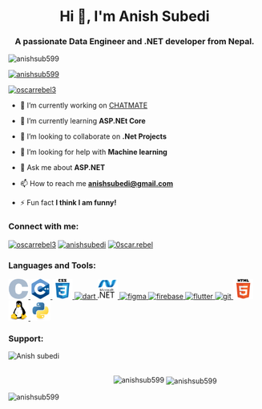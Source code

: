 <h1 align="center">Hi 👋, I'm Anish Subedi</h1>
<h3 align="center">A passionate Data Engineer and .NET developer from Nepal.</h3>

<p align="left"> <img src="https://komarev.com/ghpvc/?username=anishsub599&label=Profile%20views&color=0e75b6&style=flat" alt="anishsub599" /> </p>

<p align="left"> <a href="https://github.com/ryo-ma/github-profile-trophy"><img src="https://github-profile-trophy.vercel.app/?username=anishsub599" alt="anishsub599" /></a> </p>

<p align="left"> <a href="https://twitter.com/oscarrebel3" target="blank"><img src="https://img.shields.io/twitter/follow/oscarrebel3?logo=twitter&style=for-the-badge" alt="oscarrebel3" /></a> </p>

- 🔭 I’m currently working on [CHATMATE](https://github.com/Anishsub599/Chatmate)

- 🌱 I’m currently learning **ASP.NEt Core**

- 👯 I’m looking to collaborate on **.Net Projects**

- 🤝 I’m looking for help with **Machine learning**

- 💬 Ask me about **ASP.NET**

- 📫 How to reach me **anishsubedi@gmail.com**

- ⚡ Fun fact **I think I am funny!**

<h3 align="left">Connect with me:</h3>
<p align="left">
<a href="https://twitter.com/oscarrebel3" target="blank"><img align="center" src="https://raw.githubusercontent.com/rahuldkjain/github-profile-readme-generator/master/src/images/icons/Social/twitter.svg" alt="oscarrebel3" height="30" width="40" /></a>
<a href="https://fb.com/anishsubedi" target="blank"><img align="center" src="https://raw.githubusercontent.com/rahuldkjain/github-profile-readme-generator/master/src/images/icons/Social/facebook.svg" alt="anishsubedi" height="30" width="40" /></a>
<a href="https://instagram.com/0scar.rebel" target="blank"><img align="center" src="https://raw.githubusercontent.com/rahuldkjain/github-profile-readme-generator/master/src/images/icons/Social/instagram.svg" alt="0scar.rebel" height="30" width="40" /></a>
</p>

<h3 align="left">Languages and Tools:</h3>
<p align="left"> <a href="https://www.cprogramming.com/" target="_blank" rel="noreferrer"> <img src="https://raw.githubusercontent.com/devicons/devicon/master/icons/c/c-original.svg" alt="c" width="40" height="40"/> </a> <a href="https://www.w3schools.com/cpp/" target="_blank" rel="noreferrer"> <img src="https://raw.githubusercontent.com/devicons/devicon/master/icons/cplusplus/cplusplus-original.svg" alt="cplusplus" width="40" height="40"/> </a> <a href="https://www.w3schools.com/css/" target="_blank" rel="noreferrer"> <img src="https://raw.githubusercontent.com/devicons/devicon/master/icons/css3/css3-original-wordmark.svg" alt="css3" width="40" height="40"/> </a> <a href="https://dart.dev" target="_blank" rel="noreferrer"> <img src="https://www.vectorlogo.zone/logos/dartlang/dartlang-icon.svg" alt="dart" width="40" height="40"/> </a> <a href="https://dotnet.microsoft.com/" target="_blank" rel="noreferrer"> <img src="https://raw.githubusercontent.com/devicons/devicon/master/icons/dot-net/dot-net-original-wordmark.svg" alt="dotnet" width="40" height="40"/> </a> <a href="https://www.figma.com/" target="_blank" rel="noreferrer"> <img src="https://www.vectorlogo.zone/logos/figma/figma-icon.svg" alt="figma" width="40" height="40"/> </a> <a href="https://firebase.google.com/" target="_blank" rel="noreferrer"> <img src="https://www.vectorlogo.zone/logos/firebase/firebase-icon.svg" alt="firebase" width="40" height="40"/> </a> <a href="https://flutter.dev" target="_blank" rel="noreferrer"> <img src="https://www.vectorlogo.zone/logos/flutterio/flutterio-icon.svg" alt="flutter" width="40" height="40"/> </a> <a href="https://git-scm.com/" target="_blank" rel="noreferrer"> <img src="https://www.vectorlogo.zone/logos/git-scm/git-scm-icon.svg" alt="git" width="40" height="40"/> </a> <a href="https://www.w3.org/html/" target="_blank" rel="noreferrer"> <img src="https://raw.githubusercontent.com/devicons/devicon/master/icons/html5/html5-original-wordmark.svg" alt="html5" width="40" height="40"/> </a> <a href="https://www.linux.org/" target="_blank" rel="noreferrer"> <img src="https://raw.githubusercontent.com/devicons/devicon/master/icons/linux/linux-original.svg" alt="linux" width="40" height="40"/> </a> <a href="https://www.python.org" target="_blank" rel="noreferrer"> <img src="https://raw.githubusercontent.com/devicons/devicon/master/icons/python/python-original.svg" alt="python" width="40" height="40"/> </a> </p>

<h3 align="left">Support:</h3>
<p><a href="https://www.buymeacoffee.com/Anish subedi"> <img align="left" src="https://cdn.buymeacoffee.com/buttons/v2/default-yellow.png" height="50" width="210" alt="Anish subedi" /></a></p><br><br>

<p><img align="left" src="https://github-readme-stats.vercel.app/api/top-langs?username=anishsub599&show_icons=true&locale=en&layout=compact" alt="anishsub599" /></p>

<p>&nbsp;<img align="center" src="https://github-readme-stats.vercel.app/api?username=anishsub599&show_icons=true&locale=en" alt="anishsub599" /></p>

<p><img align="center" src="https://github-readme-streak-stats.herokuapp.com/?user=anishsub599&" alt="anishsub599" /></p>
